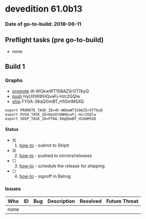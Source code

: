 # devedition 61.0b13

### Date of go-to-build: 2018-06-11

## Preflight tasks (pre go-to-build)
- none

## Build 1  

### Graphs
* [promote](https://tools.taskcluster.net/push-inspector/#/dt-WOkwWT1S8AZSrGT7byQ) dt-WOkwWT1S8AZSrGT7byQ
* [push](https://tools.taskcluster.net/push-inspector/#/HyUXt6WHQvaFj-Hzr2GQlw) HyUXt6WHQvaFj-Hzr2GQlw
* [ship](https://tools.taskcluster.net/push-inspector/#/FY0A-38qQGmBT_H1OmMSXQ) FY0A-38qQGmBT_H1OmMSXQ
```
export PROMOTE_TASK_ID=dt-WOkwWT1S8AZSrGT7byQ
export PUSH_TASK_ID=HyUXt6WHQvaFj-Hzr2GQlw
export SHIP_TASK_ID=FY0A-38qQGmBT_H1OmMSXQ
```


#### Status
- [x] 1.  [how-to](https://wiki.mozilla.org/Release:Release_Automation_on_Mercurial:Starting_a_Release#Submit_to_Ship_It)  - submit to Shipit
- [x] 2.  [how-to](https://github.com/mozilla-releng/releasewarrior-2.0/blob/master/docs/release-promotion/desktop/howto.md#push-artifacts-to-releases-directory)  - pushed to mirrors/releases
- [ ] 3.  [how-to](https://github.com/mozilla-releng/releasewarrior-2.0/blob/master/docs/release-promotion/desktop/howto.md#ship-the-release)  - schedule the release for shipping
- [ ] 4.  [how-to](https://github.com/mozilla-releng/releasewarrior-2.0/blob/master/docs/release-promotion/desktop/howto.md#obtain-sign-offs-for-changes)  - signoff in Balrog

### Issues
| Who                 | ID               | Bug                                                                 | Description                | Resolved                | Future Threat                |
| ------------------- | ---------------- | ------------------------------------------------------------------- | -------------------------- | ----------------------- | ---------------------------- |
| none | | | | | |

